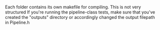 Each folder contains its own makefile for compiling. This is not very structured
If you're running the pipeline-class tests, make sure that you've created the "outputs" directory or accordingly changed the output filepath in Pipeline.h

